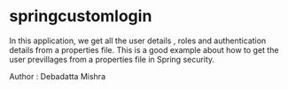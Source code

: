 springcustomlogin
=================
In this application, we get all the user details , roles and authentication details from a properties file.
This is a good example about how to get the user previllages from a properties file in Spring security.

Author : Debadatta Mishra
